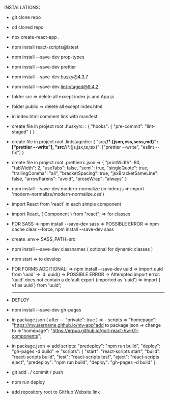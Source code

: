 INSTALLATIONS:

- git clone repo
- cd cloned repo
- npx create-react-app .
- npm install react-scripts@latest
- npm install --save-dev prop-types
- npm install --save-dev prettier
- npm install --save-dev husky@4.3.7
- npm install --save-dev lint-staged@9.4.2
- folder src => delete all except index.js and App.js
- folder public => delete all except index.html
- in index.html comment link with manifest
- create file in project root .huskyrc: : { "hooks": { "pre-commit":
  "lint-staged" } }
- create file in project root .lintstagedrc: { "src/**/\*.{json,css,scss,md}":
  ["prettier --write"], "src/**/\*.{js,jsx,ts,tsx}": ["prettier --write",
  "eslint --fix"] }
- create file in project root .prettierrc.json => { "printWidth": 80,
  "tabWidth": 2, "useTabs": false, "semi": true, "singleQuote": true,
  "trailingComma": "all", "bracketSpacing": true, "jsxBracketSameLine": false,
  "arrowParens": "avoid", "proseWrap": "always" }
- npm install --save-dev modern-normalize (in index.js => import
  'modern-normalize/modern-normalize.css')
- import React from 'react' in each simple component
- import React, { Component } from "react"; => for classes
- FOR SASS => npm install --save-dev sass => POSSIBLE ERROR => npm cache clear
  --force, npm install --save-dev sass
- create .env=> SASS_PATH=src
- npm install --save-dev classnames ( optional for dynamic classes )
- npm start => to develop
- FOR FORMS ADDITIONAL: => npm install --save-dev uuid => import uuid from
  'uuid' => id: uuid() => POSSIBLE ERROR => Attempted import error: 'uuid' does
  not contain a default export (imported as 'uuid') => import { v1 as uuid }
  from 'uuid';

  ***

- DEPLOY

- npm install --save-dev gh-pages
- in package.json ( after -- "private": true ) => - scripts => "homepage":
  "https://myusername.github.io/my-app"add to package.json => change to
  =>"homepage": "https://erpua.github.io/goit-react-hw-01-components";
- in package.json => add scripts: "predeploy": "npm run build", "deploy":
  "gh-pages -d build" => "scripts": { "start": "react-scripts start", "build":
  "react-scripts build", "test": "react-scripts test", "eject": "react-scripts
  eject", "predeploy": "npm run build", "deploy": "gh-pages -d build" },
- git add . / commit / push
- npm run deploy
- add repository root to GitHub Website link
